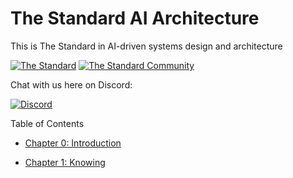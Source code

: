 # The Standard AI Architecture
This is The Standard in AI-driven systems design and architecture

[![The Standard](https://img.shields.io/github/v/release/hassanhabib/The-Standard?style=default&label=Standard%20Version&color=2ea44f)](https://github.com/hassanhabib/The-Standard)
[![The Standard Community](https://img.shields.io/discord/934130100008538142?style=default&color=%237289da&label=The%20Standard%20Community&logo=Discord)](https://discord.gg/vdPZ7hS52X)

Chat with us here on Discord:

[![Discord](https://discord.com/api/guilds/934130100008538142/widget.png?style=banner2)](https://discord.gg/vdPZ7hS52X)

Table of Contents
- [Chapter 0: Introduction](https://github.com/hassanhabib/The-Standard-AI-Architecture/blob/main/Chapter%200%3A%20Introduction/Chapter%200%3A%20Introduction.md)

- [Chapter 1: Knowing](https://github.com/hassanhabib/The-Standard-AI-Architecture/blob/main/Chapter%201%20Knowing/Chapter%201%20Knowing.md)
